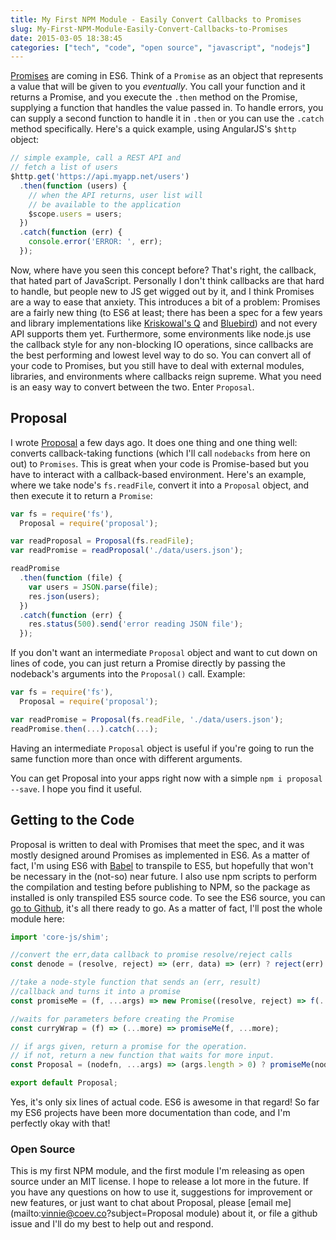 ```yaml
---
title: My First NPM Module - Easily Convert Callbacks to Promises
slug: My-First-NPM-Module-Easily-Convert-Callbacks-to-Promises
date: 2015-03-05 18:38:45
categories: ["tech", "code", "open source", "javascript", "nodejs"]
---
```


[Promises](https://developer.mozilla.org/en-US/docs/Web/JavaScript/Reference/Global_Objects/Promise) are coming in ES6. Think of a `Promise` as an object that represents a value that will be given to you *eventually*. You call your function and it returns a Promise, and you execute the `.then` method on the Promise, supplying a function that handles the value passed in. To handle errors, you can supply a second function to handle it in  `.then` or you can use the `.catch` method specifically. Here's a quick example, using AngularJS's `$http` object:

```javascript
// simple example, call a REST API and 
// fetch a list of users
$http.get('https://api.myapp.net/users')
  .then(function (users) {
    // when the API returns, user list will
    // be available to the application
    $scope.users = users;
  })
  .catch(function (err) {
    console.error('ERROR: ', err);
  });
```

Now, where have you seen this concept before? That's right, the callback, that hated part of JavaScript. Personally I don't think callbacks are that hard to handle, but people new to JS get wigged out by it, and I think Promises are a way to ease that anxiety. This introduces a bit of a problem: Promises are a fairly new thing (to ES6 at least; there has been a spec for a few years and library implementations like [Kriskowal's Q](https://github.com/kriskowal/q) and [Bluebird](https://github.com/petkaantonov/bluebird)) and not every API supports them yet. Furthermore, some environments like node.js use the callback style for any non-blocking IO operations, since callbacks are the best performing and lowest level way to do so. You can convert all of your code to Promises, but you still have to deal with external modules, libraries, and environments where callbacks reign supreme. What you need is an easy way to convert between the two. Enter `Proposal`.

## Proposal

I wrote [Proposal](http://npmjs.com/package/proposal) a few days ago. It does one thing and one thing well: converts callback-taking functions (which I'll call `nodebacks` from here on out) to `Promises`. This is great when your code is Promise-based but you have to interact with a callback-based environment. Here's an example, where we take node's `fs.readFile`, convert it into a `Proposal` object, and then execute it to return a `Promise`:

```javascript
var fs = require('fs'),
  Proposal = require('proposal');

var readProposal = Proposal(fs.readFile);
var readPromise = readProposal('./data/users.json');

readPromise
  .then(function (file) {
    var users = JSON.parse(file);
    res.json(users);
  })
  .catch(function (err) {
    res.status(500).send('error reading JSON file');
  });
```
If you don't want an intermediate `Proposal` object and want to cut down on lines of code, you can just return a Promise directly by passing the nodeback's arguments into the `Proposal()` call. Example:
```javascript
var fs = require('fs'),
  Proposal = require('proposal');

var readPromise = Proposal(fs.readFile, './data/users.json');
readPromise.then(...).catch(...);
```
Having an intermediate `Proposal` object is useful if you're going to run the same function more than once with different arguments.

You can get Proposal into your apps right now with a simple `npm i proposal --save`. I hope you find it useful.

## Getting to the Code

Proposal is written to deal with Promises that meet the spec, and it was mostly designed around Promises as implemented in ES6. As a matter of fact, I'm using ES6 with [Babel](http://babeljs.io/) to transpile to ES5, but hopefully that won't be necessary in the (not-so) near future. I also use npm scripts to perform the compilation and testing before publishing to NPM, so the package as installed is only transpiled ES5 source code. To see the ES6 source, you can [go to Github](https://github.com/vinniegarcia/proposal), it's all there ready to go. As a matter of fact, I'll post the whole module here:

```javascript
import 'core-js/shim';

//convert the err,data callback to promise resolve/reject calls
const denode = (resolve, reject) => (err, data) => (err) ? reject(err) : resolve(data);

//take a node-style function that sends an (err, result)
//callback and turns it into a promise
const promiseMe = (f, ...args) => new Promise((resolve, reject) => f(...args, denode(resolve, reject)));

//waits for parameters before creating the Promise
const curryWrap = (f) => (...more) => promiseMe(f, ...more);

// if args given, return a promise for the operation.
// if not, return a new function that waits for more input.
const Proposal = (nodefn, ...args) => (args.length > 0) ? promiseMe(nodefn, ...args) : curryWrap(nodefn);

export default Proposal;
```
Yes, it's only six lines of actual code. ES6 is awesome in that regard! So far my ES6 projects have been more documentation than code, and I'm perfectly okay with that!

### Open Source

This is my first NPM module, and the first module I'm releasing as open source under an MIT license. I hope to release a lot more in the future. If you have any questions on how to use it, suggestions for improvement or new features, or just want to chat about Proposal, please [email me](mailto:vinnie@coev.co?subject=Proposal module) about it, or file a github issue and I'll do my best to help out and respond.
